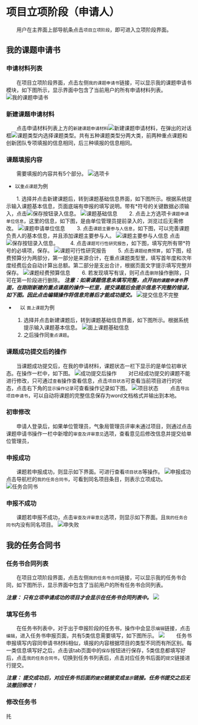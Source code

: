 # 项目立项阶段（申请人）

　　用户在主界面上部导航条点击`项目立项阶段`，即可进入立项阶段界面。
## 我的课题申请书
### 申请材料列表
 　　在项目立项阶段界面，点击左侧`我的课题申请书`链接，可以显示我的课题申请书模块，如下图所示，显示界面中包含了当前用户的所有申请材料列表。
 ![我的课题申请书](../images/requisition/userRequisitionApply.jpg)

### 新建课题申请材料
 　　点击申请材料列表上方的`新建课题申请材料`![新建课题申请材料](../images/requisition/userNewRequisition.jpg)，在弹出的对话框![课题类型](../images/requisition/userNewRequType.jpg)内选择课题类型。共有五种课题类型分两大类，前两种重点课题和创新团队专项填报的信息相同，后三种填报的信息相同。
### 课题填报内容
  　　需要填报的内容共有5个部分。
  ![选项卡](../images/requisition/5.png)
*  以`重点课题`为例

  　　1. 选择并点击新建课题后，转到课题基础信息界面，如下图所示。根据系统提示输入课题基本信息，页面底端有申报的填写说明。带有\*符号的关键数据必须输入，点击![保存](../images/requisition/save.jpg)按钮录入信息。
 ![课题基础信息](../images/requisition/userRequiInfo.jpg)
  　　2. 点击上方选项卡`课题申请单位信息`，这里的信息，如下图，是由单位管理员提前录入的，浏览过后无需修改。
  ![课题申请单位信息](../images/requisition/userUnitInfo.jpg)
  　　3. 点击`课题主要参与人信息`，如下图，可以完善课题负责人的基本信息，并且添加课题主要参与人。
  ![课题主要参与人信息](../images/requisition/userParticipantInfo.jpg)
  点击![保存](../images/requisition/save.jpg)按钮录入信息。
  　　4. 点击`课题可行性研究报告`，如下图，填写完所有带*符号的必填项，保存。
  ![课题可行性研究报告](../images/requisition/userFeasibleReport.jpg)
  　　5. 点击`课题经费预算`，如下图，经费预算分为两部分，第一部分是来源合计，在重点课题类型里，填写首年度和次年度经费后会自动计算出总额。第二部分是支出合计，根据页面文字提示填写完整并保存。
  ![课题经费预算信息](../images/requisition/userFundsInfo.jpg)
  　　6. 若发现填写有误，则可点击`删除`操作删除，只可在第一阶段进行删除。
    ***注意：如果课题信息未填写完整，点开`我的课题申请书`界面，在刚刚新建的重点课题的操作一栏里，提交课题后会提示信息不完整的错误，如下图。因此点击编辑操作将信息完善后才能成功提交。***
  ![提交信息不完整](../images/requisition/userSubError.jpg)
*  　以 `面上课题`为例

    1. 选择并点击新建课题后，转到课题基础信息界面，如下图所示。根据系统提示输入课题基本信息。
![面上课题基础信息](../images/requisition/userExample2.jpg)
    2. 之后操作同`重点课题`。
### 课题成功提交后的操作
　　当课题成功提交后，在我的申请材料，课题状态一栏下显示的是单位初审状态。在操作一栏中，如下图。
![成功提交后操作](../images/requisition/userSubOperate.jpg)
　　对已经成功提交的课题不能进行修改，只可通过`查看`操作查看信息，点击`项目状态`可查看当前项目进行的状态，点击右下角的`显示操作记录`可查看操作记录如下图。
![项目状态](../images/requisition/userRequisiotionStatus.jpg)
　　点击`导出项目申请书`，可以自动将课题的完整信息保存为word文档格式并输出到本地。

### 初审修改
　　申请人登录后，如果单位管理员，气象局管理员评审未通过项目，则通过点击课题申请书操作一栏中新增的`审查及评审意见`选项，查看意见后修改信息并提交给单位管理员，

### 申报成功
　　课题若申报成功，则显示如下界面。可进行查看`项目状态`等操作。
![申报成功](../images/requisition/userSuccess.jpg)
　　点击导航栏的`我的任务合同书`，可看到同名项目条目，则表示立项成功。
![任务合同书](../images/requisition/userAgree.jpg)

### 申报不成功
　　课题若申报不成功，点击`审查及评审意见`选项，则显示如下界面。且`我的任务合同书`内没有同名项目。
![申失败](../images/requisition/userFail.jpg)

## 我的任务合同书
### 任务书合同列表
 　　在项目立项阶段界面，点击左侧`我的任务书合同`链接，可以显示我的任务书合同，如下图所示，显示界面中包含了当前用户的所有任务书合同列表。

***注意： 只有立项申请成功的项目才会显示在任务书合同列表中。***
![](assets/markdown-img-paste-20170802172858760.png)### 填写任务书　　在任务书列表中，对于出于申报阶段的任务书，操作中会显示`编辑`链接，点击`编辑`，进入任务书申报页面，共有5类信息需要填写，如下图所示。![](assets/markdown-img-paste-20170802172305963.png)　　任务书申报填写内容同申请书材料相似，填报的内容根据项目的类型不同而有所区别。每一类信息填写好之后，点击该tab页面中的`保存`按钮进行保存，5类信息都填写好后，点击`我的任务合同书`，切换到任务书列表后，点击对应任务书后面的`提交`链接进行提交。***注意： 提交成功后，对应任务书后面的`提交`链接变成`显示`链接。任务书提交之后无法撤回修改！***### 修改任务书扥